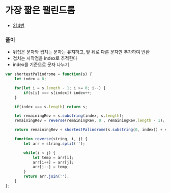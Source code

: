 # 가장 짧은 팰린드롬
 - [214번](https://leetcode.com/problems/shortest-palindrome/)


### 풀이
  - 뒤집은 문자와 겹치는 문자는 유지하고, 앞 뒤로 다른 문자만 추가하여 반환
  - 겹치는 시작점을 index로 추적한다
  - index를 기준으로 문자 나누기

  ```javascript
  var shortestPalindrome = function(s) {
      let index = 0;

      for(let i = s.length - 1; i >= 0; i--) {
          if(s[i] === s[index]) index++;
      }

      if(index === s.length) return s;

      let remainingRev = s.substring(index, s.length);
      remainingRev = reverse(remainingRev, 0 , remainingRev.length - 1);

      return remainingRev + shortestPalindrome(s.substring(0, index)) + s.substring(index);

      function reverse(string, i, j) {
          let arr = string.split('');

          while(i < j) {
              let temp = arr[i];
              arr[i++] = arr[j];
              arr[j--] = temp;
          }
          return arr.join('');
      }
  };
  ```